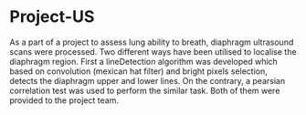 # Project-US

As a part of a project to assess lung ability to breath, diaphragm ultrasound scans were processed. Two different ways have been utilised to localise the diaphragm region. First a lineDetection algorithm was developed which based on convolution (mexican hat filter) and bright pixels selection, detects the diaphragm upper and lower lines. On the contrary, a pearsian correlation test was used to perform the similar task. Both of them were provided to the project team.

